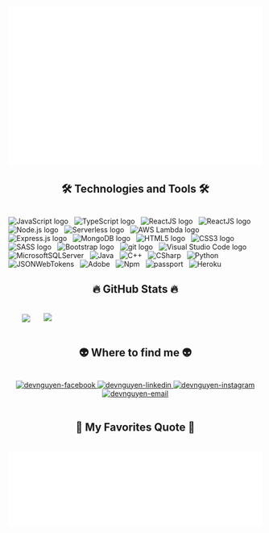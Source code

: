 <a href="#" target="_blank">
  <img src="svg/devnguyen.svg" width="1200" alt="devnguyen-fstack" />
</a>

<h2 align="center">🛠 Technologies and Tools 🛠</h2>
<br>
<!-- https://simpleicons.org/ -->
<span><img src="https://img.shields.io/badge/JavaScript-282C34?logo=javascript&logoColor=F7DF1E" alt="JavaScript logo" title="JavaScript" height="25" /></span>
&nbsp;
<span><img src="https://img.shields.io/badge/TypeScript-282C34?logo=typescript&logoColor=#3178C6" alt="TypeScript logo" title="TypeScript" height="25" /></span>
&nbsp;
<span><img src="https://img.shields.io/badge/ReactJS-282C34?logo=react&logoColor=61DAFB" alt="ReactJS logo" title="ReactJS" height="25" /></span>
&nbsp;
<span><img src="https://img.shields.io/badge/ReactJS-282C34?logo=createreactapp&logoColor=61DAFB" alt="ReactJS logo" title="ReactJS" height="25" /></span>
&nbsp;
<span><img src="https://img.shields.io/badge/Node.js-282C34?logo=node.js&logoColor=00F200" alt="Node.js logo" title="Node.js" height="25" /></span>
&nbsp;
<span><img src="https://img.shields.io/badge/Serverless-282C34?logo=serverless&logoColor=FD5750" alt="Serverless logo" title="Serverless" height="25" /></span>
&nbsp;
<span><img src="https://img.shields.io/badge/AWS%20Lambda-282C34?logo=awslambda&logoColor=FF9900" alt="AWS Lambda logo" title="AWS Lambda" height="25" /></span>
&nbsp;
<span><img src="https://img.shields.io/badge/Express-282C34?logo=express&logoColor=FFFFFF" alt="Express.js logo" title="Express.js" height="25" /></span>
&nbsp;
<span><img src="https://img.shields.io/badge/MongoDB-282C34?logo=mongodb&logoColor=47A248" alt="MongoDB logo" title="MongoDB" height="25" /></span>
&nbsp;
<span><img src="https://img.shields.io/badge/HTML5-282C34?logo=html5&logoColor=E34F26" alt="HTML5 logo" title="HTML5" height="25" /></span>
&nbsp;
<span><img src="https://img.shields.io/badge/CSS3-282C34?logo=css3&logoColor=1572B6" alt="CSS3 logo" title="CSS3" height="25" /></span>
&nbsp;
<span><img src="https://img.shields.io/badge/Sass-282C34?logo=sass&logoColor=CC6699" alt="SASS logo" title="SASS" height="25" /></span>
&nbsp;
<span><img src="https://img.shields.io/badge/Bootstrap-282C34?logo=bootstrap&logoColor=7952B3" alt="Bootstrap logo" title="Bootstrap" height="25" /></span>
&nbsp;
<span><img src="https://img.shields.io/badge/git-282C34?logo=git&logoColor=F05032" alt="git logo" title="git" height="25" /></span>
&nbsp;
<span><img src="https://img.shields.io/badge/VS%20Code-282C34?logo=visual-studio-code&logoColor=007ACC" alt="Visual Studio Code logo" title="Visual Studio Code" height="25" /></span>
&nbsp;
<span><img src="https://img.shields.io/badge/MicrosoftSQLServer-282C34?logo=microsoftsqlserver&logoColor=CC2927" alt="MicrosoftSQLServer" title="Microsoft SQL Server" height="25" /></span>
&nbsp;
<span><img src="https://img.shields.io/badge/Java-282C34?logo=java&logoColor=007396" alt="Java" title="Java" height="25" /></span>
&nbsp;
<span><img src="https://img.shields.io/badge/CPlusPlus-282C34?logo=cplusplus&logoColor=77216F" alt="C++" title="C++" height="25" /></span>
&nbsp;
<span><img src="https://img.shields.io/badge/CSharp-282C34?logo=csharp&logoColor=239120" alt="CSharp" title="C Sharp" height="25" /></span>
&nbsp;
<span><img src="https://img.shields.io/badge/Python-282C34?logo=python&logoColor=3776AB" alt="Python" title="Python" height="25" /></span>
&nbsp;
<span><img src="https://img.shields.io/badge/JSONWebTokens-282C34?logo=jsonwebtokens&logoColor=5C3EE8" alt="JSONWebTokens" title="JSON Web Tokens" height="25" /></span>
&nbsp;
<span><img src="https://img.shields.io/badge/Adobe-282C34?logo=adobe&logoColor=FF0000" alt="Adobe" title="Adobe" height="25" /></span>
&nbsp;
<span><img src="https://img.shields.io/badge/npm-282C34?logo=npm&logoColor=CB3837" alt="Npm" title="Node Package Manager" height="25" /></span>
&nbsp;
<span><img src="https://img.shields.io/badge/Passport-282C34?logo=passport&logoColor=FFC801" alt="passport" title="Passport NPM" height="25" /></span>
&nbsp;
<span><img src="https://img.shields.io/badge/Heroku-282C34?logo=heroku&logoColor=430098" alt="Heroku" title="Heroku" height="25" /></span>
&nbsp;

<br>

<h2 align="center">🔥 GitHub Stats 🔥</h2>
<!-- https://github.com/anuraghazra/github-readme-stats -->
<br>
<div align=center>
  <a href="#" title="Dev Nguyen">
    <img width="315" align="center" src="https://github-readme-stats.vercel.app/api/top-langs/?username=devJS-fstack&hide=c%23,powershell,Mathematica,Ruby,Objective-C,Objective-C%2b%2b,Cuda&title_color=61dafb&text_color=ffffff&icon_color=61dafb&bg_color=20232a&langs_count=8&layout=compact&border_color=61dafb&hide_border=true" />
  </a>
  <a href="#" title="Dev Nguyen">
    <img align="right" width="434" src="https://github-readme-stats.vercel.app/api?username=devJS-fstack&show_icons=true&theme=react&border_color=61dafb&hide_border=true" />
  </a>
</div>

<br>

<h2 align="center">👽 Where to find me 👽</h2>
<br>
<!-- https://icons8.com -->
<div align="center">
  <a href="https://www.facebook.com/devnguyen175" target="blank">
    <img src="https://img.icons8.com/bubbles/100/000000/facebook-new.png" alt="devnguyen-facebook" />
  </a>
  <a href="https://www.linkedin.com/in/v%C4%83n-t%C3%ACnh-nguy%E1%BB%85n-27b99a236/" target="blank">
    <img src="https://img.icons8.com/bubbles/100/000000/linkedin.png" alt="devnguyen-linkedin" />
  </a>
  <a href="https://instagram.com/dev175_js" target="blank">
    <img src="https://img.icons8.com/bubbles/100/000000/instagram.png" alt="devnguyen-instagram" />
  </a>
  <a href="mailto:vantinhnguyen728@gmail.com" target="top">
    <img src="https://img.icons8.com/bubbles/100/000000/apple-mail.png" alt="devnguyen-email" />
  </a>
</div>

<br>

<h2 align="center">📑 My Favorites Quote 📑</h2>
<br>
<a href="#" target="_blank">
  <img src="svg/devnguyenquotes.svg" width="846" height="150" alt="devnguyen-quotes" />
</a>


